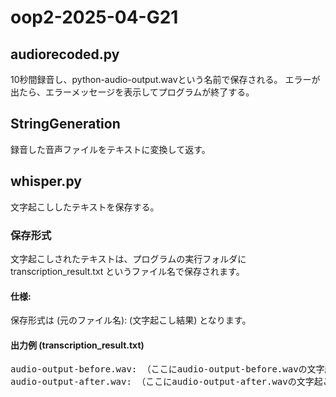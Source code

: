 # oop2-2025-04-G21

## audiorecoded.py
10秒間録音し、python-audio-output.wavという名前で保存される。
エラーが出たら、エラーメッセージを表示してプログラムが終了する。

## StringGeneration
録音した音声ファイルをテキストに変換して返す。

## whisper.py
文字起こししたテキストを保存する。

### 保存形式
 
文字起こしされたテキストは、プログラムの実行フォルダに transcription_result.txt というファイル名で保存されます。
 
#### 仕様:
 
保存形式は (元のファイル名): (文字起こし結果) となります。
 
#### 出力例 (transcription_result.txt)
 
<pre>
audio-output-before.wav: （ここにaudio-output-before.wavの文字起こし結果が入ります）
audio-output-after.wav: （ここにaudio-output-after.wavの文字起こし結果が入ります）
</pre>
